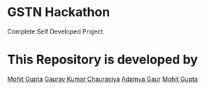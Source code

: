 # GSTN Hackathon
Complete Self Developed Project.

# This Repository is developed by

[Mohit Gupta](https://www.github.com/MohitGupta0123)
[Gaurav Kumar Chaurasiya](https://www.github.com/gauravkumarchaurasiya)
[Adamya Gaur](https://www.github.com/Adamya113)
[Mohit Gupta](https://www.github.com/MohitGupta0123)
